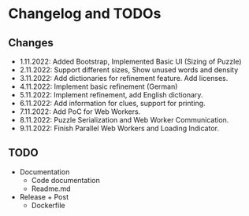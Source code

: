 # Changelog and TODOs

## Changes
* 1.11.2022: Added Bootstrap, Implemented Basic UI (Sizing of Puzzle)
* 2.11.2022: Support different sizes, Show unused words and density
* 3.11.2022: Add dictionaries for refinement feature. Add licenses. 
* 4.11.2022: Implement basic refinement (German)
* 5.11.2022: Implement refinement, add English dictionary.
* 6.11.2022: Add information for clues, support for printing.
* 7.11.2022: Add PoC for Web Workers.
* 8.11.2022: Puzzle Serialization and Web Worker Communication.
* 9.11.2022: Finish Parallel Web Workers and Loading Indicator.

## TODO
* Documentation
  * Code documentation
  * Readme.md
* Release + Post
  * Dockerfile
